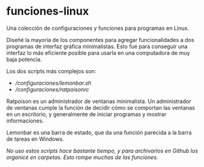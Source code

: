 # funciones-linux
Una colección de configuraciones y funciones para programas en Linux.

Diseñé la mayoría de los componentes para agregar funcionalidades a dos programas de interfaz gráfica minimalistas. Esto fué para conseguir una interfaz lo más eficiente posible para usarla en una computadora de muy baja potencia.

Los dos scripts más complejos son:
- */configuraciones/lemonbar.sh*
- */configuraciones/ratpoisonrc*

Ratpoison es un administrador de ventanas minimalista. Un administrador de ventanas cumple la función de decidir cómo se comportan las ventanas en un escritorio, y generalmente de iniciar programas y mostrar informaciones.

Lemonbar es una barra de estado, que da una función parecida a la barra de tareas en Windows.

*No uso estos scripts hace bastante tiempo, y para archivarlos en Github los organicé en carpetas. Esto rompe muchas de las funciones.*
